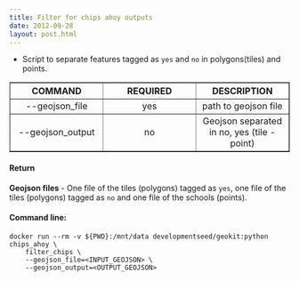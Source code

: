 ```yaml
---
title: Filter for chips ahoy outputs
date: 2012-09-28
layout: post.html
---
```


- Script to separate features tagged as `yes` and `no` in polygons(tiles) and points.

<table border>
	<tr>
		<th style="width: 30%;">COMMAND</th> 
        <th style="width: 30%;">REQUIRED</th> 
        <th style="width: 30%;">DESCRIPTION</th>
	</tr>
	<tr>
		<td style="text-align: center; vertical-align: middle;">--geojson_file</td> 
        <td style="text-align: center; vertical-align: middle;">yes</td>
        <td style="text-align: center; vertical-align: middle;">path to geojson file</td>
	</tr>
    <tr>
		<td style="text-align: center; vertical-align: middle;">--geojson_output</td> 
        <td style="text-align: center; vertical-align: middle;">no</td>
        <td style="text-align: center; vertical-align: middle;">Geojson separated in no, yes (tile - point)</td>
	</tr>
</table>

#### Return

**Geojson files** - One file of the tiles (polygons) tagged as `yes`, one file of the tiles (polygons) tagged as `no` and one file of the schools (points).

#### Command line:

```
docker run --rm -v ${PWD}:/mnt/data developmentseed/geokit:python chips_ahoy \
    filter_chips \
    --geojson_file=<INPUT_GEOJSON> \
    --geojson_output=<OUTPUT_GEOJSON>
```

